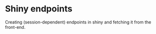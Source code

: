 # Shiny endpoints

Creating (session-dependent) endpoints in shiny and
fetching it from the front-end.
